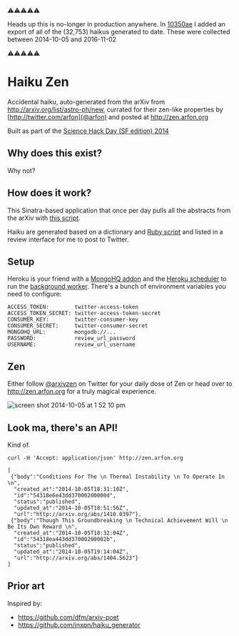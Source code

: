 ⚠️⚠️⚠️⚠️⚠️ 

Heads up this is no-longer in production anywhere. In [10350ae](https://github.com/arfon/haiku/commit/10350ae849bb7e3631f167393414733602d326ca) I added an export of all of the (32,753) haikus generated to date. These were collected between 2014-10-05 and 2016-11-02 

⚠️⚠️⚠️⚠️⚠️

Haiku Zen
======

Accidental haiku, auto-generated from the arXiv from http://arxiv.org/list/astro-ph/new, currated for their zen-like properties by [http://twitter.com/arfon](@arfon) and posted at http://zen.arfon.org


Built as part of the [Science Hack Day (SF edition) 2014](http://sf.sciencehackday.org/)

## Why does this exist?

Why not?

## How does it work?

This Sinatra-based application that once per day pulls all the abstracts from the arXiv with [this script](https://github.com/arfon/haiku/blob/master/runner.rb).

Haiku are generated based on a dictionary and [Ruby script](https://github.com/jnxpn/haiku_generator) and listed in a review interface for me to post to Twitter.

## Setup

Heroku is your friend with a [MongoHQ addon](https://addons.heroku.com/mongohq) and the [Heroku scheduler](https://addons.heroku.com/scheduler) to run the [background worker](https://github.com/arfon/haiku/blob/master/runner.rb). There's a bunch of environment variables you need to configure:


```
ACCESS_TOKEN:        twitter-access-token
ACCESS_TOKEN_SECRET: twitter-access-token-secret
CONSUMER_KEY:        twitter-consumer-key
CONSUMER_SECRET:     twitter-consumer-secret
MONGOHQ_URL:         mongodb://...
PASSWORD:            review_url_password
USERNAME:            review_url_username
```

## Zen

Either follow [@arxivzen](http://twitter.com/arxivzen) on Twitter for your daily dose of Zen or head over to http://zen.arfon.org for a truly magical experience.

![screen shot 2014-10-05 at 1 52 10 pm](https://cloud.githubusercontent.com/assets/4483/4519933/88c0fc38-4cd1-11e4-85a7-e22d3396410d.png)

## Look ma, there's an API!

Kind of.

```
curl -H 'Accept: application/json' http://zen.arfon.org

[
 {"body":"Conditions For The \n Thermal Instability \n To Operate In \n",
  "created_at":"2014-10-05T18:31:10Z",
  "id":"54318e6e43dd37000200000d",
  "status":"published",
  "updated_at":"2014-10-05T18:51:56Z",
  "url":"http://arxiv.org/abs/1410.0397"},
 {"body":"Though This Groundbreaking \n Technical Achievement Will \n Be Its Own Reward \n",
  "created_at":"2014-10-05T18:32:04Z",
  "id":"54318ea443dd37000200002b",
  "status":"published",
  "updated_at":"2014-10-05T19:14:04Z",
  "url":"http://arxiv.org/abs/1404.5623"}
]  

```

## Prior art

Inspired by:

- https://github.com/dfm/arxiv-poet
- https://github.com/jnxpn/haiku_generator

